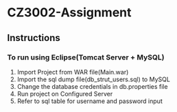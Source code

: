 # CZ3002-Assignment

## Instructions

### To run using Eclipse(Tomcat Server + MySQL)

1) Import Project from WAR file(Main.war)  
2) Import the sql dump file(db_strut_users.sql) to MySQL   
3) Change the database credentials in db.properties file  
4) Run project on Configured Server  
5) Refer to sql table for username and password input  

